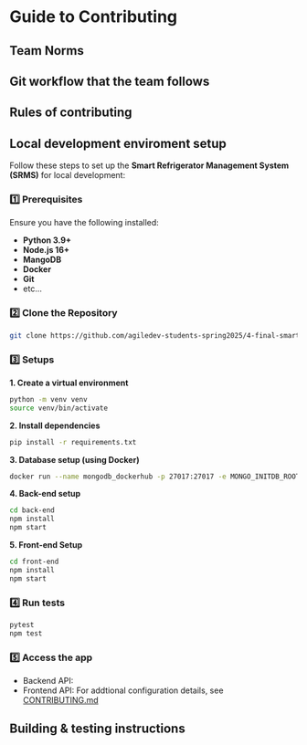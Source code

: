 # Guide to Contributing

## Team Norms

## Git workflow that the team follows

## Rules of contributing

## Local development enviroment setup
Follow these steps to set up the **Smart Refrigerator Management System (SRMS)** for local development:  

### 1️⃣ Prerequisites  
Ensure you have the following installed:  
- **Python 3.9+**  
- **Node.js 16+**
- **MangoDB**
- **Docker**
- **Git**  
- etc...

### 2️⃣ Clone the Repository  
```sh
git clone https://github.com/agiledev-students-spring2025/4-final-smart-refrigerator-management-system
```

### 3️⃣ Setups
**1. Create a virtual environment**
```sh
python -m venv venv
source venv/bin/activate
```
**2. Install dependencies**
```sh
pip install -r requirements.txt
```
**3. Database setup (using Docker)**
```sh
docker run --name mongodb_dockerhub -p 27017:27017 -e MONGO_INITDB_ROOT_USERNAME=admin -e MONGO_INITDB_ROOT_PASSWORD=secret -d mongo:latest
```
**4. Back-end setup**
```sh
cd back-end
npm install
npm start
```
**5. Front-end Setup**
```sh
cd front-end
npm install
npm start
```
### 4️⃣ Run tests
```sh
pytest
npm test
```
### 5️⃣ Access the app
- Backend API:
- Frontend API:
For addtional configuration details, see [CONTRIBUTING.md](https://github.com/agiledev-students-spring2025/4-final-smart-refrigerator-management-system/blob/master/CONTRIBUTING.md)

## Building & testing instructions
